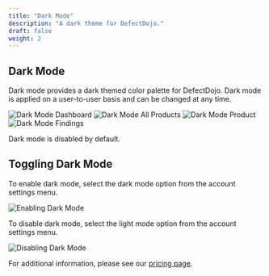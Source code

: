 ```yaml
---
title: "Dark Mode"
description: "A dark theme for DefectDojo."
draft: false
weight: 2
---
```


## Dark Mode

Dark mode provides a dark themed color palette for DefectDojo. Dark mode is applied on a user-to-user basis and can be changed at any time.

![Dark Mode Dashboard](../../images/dm-dashboard.png)
![Dark Mode All Products](../../images/dm-all-products.png)
![Dark Mode Product](../../images/dm-product.png)
![Dark Mode Findings](../../images/dm-findings.png)

Dark mode is disabled by default.

## Toggling Dark Mode

To enable dark mode, select the dark mode option from the account settings menu.

![Enabling Dark Mode](../../images/cm-dm-disabled.png)

To disable dark mode, select the light mode option from the account settings menu.

![Disabling Dark Mode](../../images/dm-enabled.png)

For additional information, please see our [pricing page](https://www.defectdojo.com/pricing).